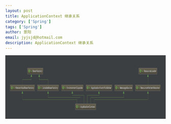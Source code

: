 ```yaml
---
layout: post
title: ApplicationContext 继承关系
category: ['Spring']
tags: ['Spring']
author: 景阳
email: jyjsjd@hotmail.com
description: ApplicationContext 继承关系
---
```


<img src="/assets/img/applicationcontext.png" width="800" height="200"/>

